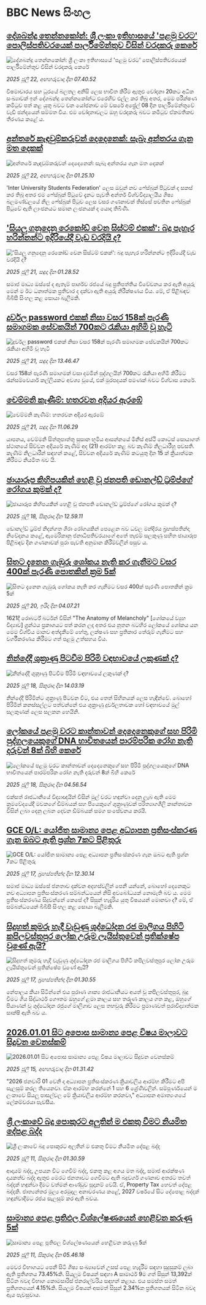 # BBC News සිංහල## [දේශබන්දු තෙන්නකෝන්: ශ්‍රී ලංකා ඉතිහාසයේ 'පළමු වරට' පොලිස්පතිවරයෙක් පාර්ලිමේන්තුව විසින් වරදකරු කෙරේ](https://www.bbc.com/sinhala/articles/c8j1zn2z3w3o?at_campaign=githubrss)![දේශබන්දු තෙන්නකෝන්: ශ්‍රී ලංකා ඉතිහාසයේ 'පළමු වරට' පොලිස්පතිවරයෙක් පාර්ලිමේන්තුව විසින් වරදකරු කෙරේ](https://ichef.bbci.co.uk/ace/ws/240/cpsprodpb/b28e/live/4e2d2b70-66cc-11f0-9809-35ac46ffe120.jpg)_2025 ජූලි 22, අඟහරුවාදා දින 07.40.52_විෂමාචාරය සහ ධූරයේ බලතල අනිසි ලෙස භාවිත කිරීම ඇතුළු චෝදනා 20කට අධික සංඛ්‍යාවක් ඉන් දේශබන්දු තෙන්නකෝන්ට එරෙහිව එල්ල කර තිබූ අතර, මෙම පරීක්ෂණ කමිටුව පත් කළ යුතු බවට වන යෝජනාව මේ වසරේ අප්‍රේල් 08 දින පාර්ලිමේන්තුවේ වැඩි ඡන්දයෙන් සම්මත විය. එම චෝදනාවලට ඔහු වරදකරු බවට කමිටුව ඒකමතිකව තීරණය කළේ ය.## [අන්තරේ කැඳවුම්කරුවන් දෙදෙනෙක්: සැබෑ අන්තරය ගැන මත දෙකක්](https://www.bbc.com/sinhala/articles/cn419wen077o?at_campaign=githubrss)![අන්තරේ කැඳවුම්කරුවන් දෙදෙනෙක්: සැබෑ අන්තරය ගැන මත දෙකක්](https://ichef.bbci.co.uk/ace/ws/240/cpsprodpb/6571/live/31b67dd0-66c1-11f0-af20-030418be2ca5.jpg)_2025 ජූලි 22, අඟහරුවාදා දින 01.25.10_'Inter University Students Federation' ලෙස ඔවුන් නව ෆේස්බුක් පිටුවක් ද සකස් කර තිබූ අතර එම ෆේස්බුක් පිටුවේ දැනට පැවති අන්තර් විශ්වවිද්‍යාලයීය ශිෂ්‍ය බලමණ්ඩලයේ නිල ෆේස්බුක් පිටුව ලෙස වසර ගණනාවක් තිස්සේ පවතින ෆේස්බුක් පිටුවේ ඇති ලාංඡනයට සමාන ලංඡනයක් ද යොදා තිබිණි.## ['සියලු ගනුදෙනු රෙකෝඩ් වෙන සිස්ටම් එකක්': බදු පැහැර හරින්නන්ට ඉදිරියේදී වැඩ වරදියි ද?](https://www.bbc.com/sinhala/articles/cvg8d51vgvjo?at_campaign=githubrss)!['සියලු ගනුදෙනු රෙකෝඩ් වෙන සිස්ටම් එකක්': බදු පැහැර හරින්නන්ට ඉදිරියේදී වැඩ වරදියි ද?](https://ichef.bbci.co.uk/ace/ws/240/cpsprodpb/ac37/live/4c7fd900-65ad-11f0-8dbd-f3d32ebd3327.jpg)_2025 ජූලි 21, සඳුදා දින 01.28.52_සමාජ මාධ්‍ය ඔස්සේ ද ඇතැම් පාර්ශව රජයේ බදු ප්‍රතිපත්තිය විවේචනය කර ඇති අයුරු මෙන් ම ඊට ධනාත්මක ප්‍රතිචාර ද දක්වා ඇති අයුරු නිරීක්ෂණය විය. මේ, ඒ පිළිබඳව බීබීසී සිංහල කළ සොයා බැලීමකි.## [දුර්වල password එකක් නිසා වසර 158ක් පැරණි සමාගමක සේවකයින් 700කට රැකියා අහිමි වූ හැටි](https://www.bbc.com/sinhala/articles/c307e8jz49do?at_campaign=githubrss)![දුර්වල password එකක් නිසා වසර 158ක් පැරණි සමාගමක සේවකයින් 700කට රැකියා අහිමි වූ හැටි](https://ichef.bbci.co.uk/ace/ws/240/cpsprodpb/8557/live/6a792500-63b5-11f0-8dbd-f3d32ebd3327.jpg)_2025 ජූලි 21, සඳුදා දින 13.46.47_වසර 158ක් පැරණි සමාගමක් වසා දමමින් පුද්ගලයින් 700කට රැකියා අහිමි කිරීමට රැන්සම්වෙයාර් කල්ලියකට අවශ්‍ය වූයේ, එක් මුරපදයක් පමණක් බවට විශ්වාස කෙරේ.## [චෙම්මනි කැණීම්: හතරවන අදියර ඇරඹේ](https://www.bbc.com/sinhala/articles/c5ylnkz7e31o?at_campaign=githubrss)![චෙම්මනි කැණීම්: හතරවන අදියර ඇරඹේ](https://ichef.bbci.co.uk/ace/ws/240/cpsprodpb/b4d2/live/3f1b3000-6618-11f0-8dbd-f3d32ebd3327.jpg)_2025 ජූලි 21, සඳුදා දින 11.06.29_යාපනය, චෙම්මනි සිත්තුපාත්තු සුසාන භූමිය ආසන්නයේ මිනිස් අස්ථි කොටස් සොයාගත් ස්ථානයේ සිව්වන අදියරේ කැණීම් අද (21) ආරම්භ කළ බව කැණීම් නිලධාරීහූ පවසති. කැණීම් නිලධාරීන් සඳහන් කළේ, සිව්වන අදියරේ කැණීම් කටයුතු දින 15 ක් ක්‍රියාත්මක කිරීමට නියමිත බව යි.## [ඡායාරූප කිහිපයකින් හෙළි වූ ජනපති ඩොනල්ඩ් ට්‍රම්ප්ගේ රෝගය කුමක් ද?](https://www.bbc.com/sinhala/articles/c14e1vgjgnvo?at_campaign=githubrss)![ඡායාරූප කිහිපයකින් හෙළි වූ ජනපති ඩොනල්ඩ් ට්‍රම්ප්ගේ රෝගය කුමක් ද?](https://ichef.bbci.co.uk/ace/ws/240/cpsprodpb/f600/live/1d9f5ce0-6342-11f0-89ea-4d6f9851f623.jpg)_2025 ජූලි 18, සිකුරාදා දින 12.59.11_ඩොනල්ඩ් ට්‍රම්ප් නිදන්ගත ශිරා රෝගයකින් පෙළෙන බව ධවල මන්දිරය බ්‍රහස්පතින්දා නිවේදනය කළේ, ඇමෙරිකානු ජනාධිපතිවරයාගේ අතේ තැළුම් සලකුණු සහිත ඡායාරූප පිළිබඳව දින ගණනාවක් පුරා පැවති අනුමාන කිරීම්වලින් පසුව ය.## [සිතට දැනෙන ගැඹුරු ශෝකය නැති කර ගැනීමට වසර 400ක් පැරණි පොතකින් ක්‍රම 5ක්](https://www.bbc.com/sinhala/articles/c0k75ekrkx8o?at_campaign=githubrss)![සිතට දැනෙන ගැඹුරු ශෝකය නැති කර ගැනීමට වසර 400ක් පැරණි පොතකින් ක්‍රම 5ක්](https://ichef.bbci.co.uk/ace/ws/240/cpsprodpb/20ca/live/3169db50-63ca-11f0-af20-030418be2ca5.jpg)_2025 ජූලි 20, ඉරිදා දින 04.07.21_1621දී රොබර්ට් බර්ටන් විසින් "The Anatomy of Melancholy" [ශෝකයේ ව්‍යුහ විද්‍යාව] ග්‍රන්ථය ප්‍රකාශයට පත් කරන ලද අතර එය නූතන බටහිර ලෝකයේ ශෝකය යන මෙම විශ්වීය මානව අත්දැකීමේ හේතු, ලක්ෂණ සහ ප්‍රතිකාර තේරුම් ගැනීමට සහ වර්ගීකරණය කිරීමට ගත් පළමු උත්සහය විය.## [නින්දේදී ශුක්‍රාණු පිටවීම පිරිමි වඳභාවයේ ලකුණක් ද?](https://www.bbc.com/sinhala/articles/c17w8918y5eo?at_campaign=githubrss)![නින්දේදී ශුක්‍රාණු පිටවීම පිරිමි වඳභාවයේ ලකුණක් ද?](https://ichef.bbci.co.uk/ace/ws/240/cpsprodpb/1d82/live/98b64000-5e2f-11f0-82bc-dd28581cdb62.jpg)_2025 ජූලි 18, සිකුරාදා දින 14.03.19_නින්දේදී පිරිමින්ට ශුක්‍රාණු පිටවන විට, එය තෙත් සිහිනයක් ලෙස හැඳින්වේ. බොහෝ පිරිමින් කනස්සල්ලට පත්වන්නේ එය ශුක්‍රාණු දුර්වලතාවක හෝ වඳභාවයේ මුල් සලකුණක් ලෙස සලකන හෙයිනි.## [ලෝකයේ පළමු වරට කාන්තාවන් දෙදෙනෙකුගේ සහ පිරිමි පුද්ගලයෙකුගේ DNA භාවිතයෙන් පාරම්පරික රෝග නැති දරුවන් 8ක් බිහි කෙරේ](https://www.bbc.com/sinhala/articles/c9qx2q0de58o?at_campaign=githubrss)![ලෝකයේ පළමු වරට කාන්තාවන් දෙදෙනෙකුගේ සහ පිරිමි පුද්ගලයෙකුගේ DNA භාවිතයෙන් පාරම්පරික රෝග නැති දරුවන් 8ක් බිහි කෙරේ](https://ichef.bbci.co.uk/ace/ws/240/cpsprodpb/3d39/live/6cca2ab0-62d5-11f0-905b-155cdf20da10.jpg)_2025 ජූලි 18, සිකුරාදා දින 04.56.54_එක්සත් රාජධානියේ විද්‍යාඥයින් විසින් මුල් වරට හඳුන්වා දෙනු ලැබ ඇති මෙම ක්‍රමවේදයේදී මවකගේ ඩිම්බයක් සහ පියෙකුගේ ශුක්‍රාණුවක් පරිත්‍යාගශීලි කාන්තාවක විසින් ලබා දෙනු ලබන දෙවන ඩිම්බයක් සමග සංසේචනය කරයි.## [GCE O/L: යෝජිත සාමාන්‍ය පෙළ අධ්‍යාපන ප්‍රතිසංස්කරණ ගැන ඔබට ඇති ප්‍රශ්න 7කට පිළිතුරු](https://www.bbc.com/sinhala/articles/c1wpyw9w954o?at_campaign=githubrss)![GCE O/L: යෝජිත සාමාන්‍ය පෙළ අධ්‍යාපන ප්‍රතිසංස්කරණ ගැන ඔබට ඇති ප්‍රශ්න 7කට පිළිතුරු](https://ichef.bbci.co.uk/ace/ws/240/cpsprodpb/8684/live/836a5bd0-6304-11f0-83d2-4f671b8c1523.jpg)_2025 ජූලි 17, බ්‍රහස්පතින්දා දින 12.30.14_සමාජ මාධ්‍ය ඔස්සේ ජනතාව දක්වන අදහස්වලින් පෙනී යන්නේ, බොහෝ දෙනෙකුට නව අධ්‍යාපන ප්‍රතිසංස්කරණ සම්බන්ධයෙන් නිසි අවබෝධයක් නොමැති බව ය. මෙම ප්‍රතිසංස්කරණය සිදුවන්නේ කෙසේ ද? සිසුන් හැදෑරිය යුතු විෂයයන් මොනවා ද? මේ, ඒ සම්බන්ධයෙන් බීබීසී සිංහල කළ සොයා බැලීමකි.## [සිදුහත් කුමරු හැදී වැඩුණු ශුද්ධෝදන රජ මාලිගය පිහිටි කපිලවස්තුපුර ලෝක උරුම ලැයිස්තුවෙන් ප්‍රතික්ෂේප වුණේ ඇයි?](https://www.bbc.com/sinhala/articles/cqjq1er0nxeo?at_campaign=githubrss)![සිදුහත් කුමරු හැදී වැඩුණු ශුද්ධෝදන රජ මාලිගය පිහිටි කපිලවස්තුපුර ලෝක උරුම ලැයිස්තුවෙන් ප්‍රතික්ෂේප වුණේ ඇයි?](https://ichef.bbci.co.uk/ace/ws/240/cpsprodpb/65b4/live/eebbf0e0-6252-11f0-b903-f515e3045d80.jpg)_2025 ජූලි 17, බ්‍රහස්පතින්දා දින 01.30.55_නේපාලය කියා සිටින්නේ එය පුරාණ ශාක්‍ය රාජධානියට අයත් වූ කපිලවස්තුපුර, බුදු වීමට ගිය සිද්ධාර්ථ ගෞතම ඔහුගේ ළමා කාලය සහ තරුණ කාලය ගත කළ, ඔහුගේ පියාණන් වූ ශුද්ධෝදන රජුගේ මාලිගාව ලෙස තහවුරු කිරීමට ප්‍රමාණවත් පුරාවිද්‍යාත්මක සාක්ෂි ඇති බව ය.## [2026.01.01 සිට අපොස සාමාන්‍ය පෙළ විෂය මාලාවට සිදුවන වෙනස්කම් ](https://www.bbc.com/sinhala/articles/c0l42ne94l0o?at_campaign=githubrss)![2026.01.01 සිට අපොස සාමාන්‍ය පෙළ විෂය මාලාවට සිදුවන වෙනස්කම් ](https://ichef.bbci.co.uk/ace/ws/240/cpsprodpb/a9f9/live/05144680-60b4-11f0-b5c5-012c5796682d.jpg)_2025 ජූලි 15, අඟහරුවාදා දින 01.31.42_"2026 ජනවාරි 01 වෙනි දා අධ්‍යාපන ප්‍රතිසංස්කරණ ක්‍රියාවලිය ආරම්භ කිරීමට අපි සැලසුම් කරල තියෙනවා. ඒක ආරම්භ කරන්නේ 1 සහ 6 ශ්‍රේණිවලින්. සම්පූර්ණයෙන් ම ලංකාවෙ සියලු පාසල්වල මේ ක්‍රියාවලිය ආරම්භ කරනවා," අධ්‍යාපන අමාත්‍යංශයේ ලේකම්වරයා පැවසීය.## [ශ්‍රී ලංකාවේ බදු පොකුරට අලුතින් ම එකතු වීමට නියමිත දේපළ බද්ද](https://www.bbc.com/sinhala/articles/cn4l2l0qq5ko?at_campaign=githubrss)![ශ්‍රී ලංකාවේ බදු පොකුරට අලුතින් ම එකතු වීමට නියමිත දේපළ බද්ද](https://ichef.bbci.co.uk/ace/ws/240/cpsprodpb/6d91/live/df87f1a0-5d84-11f0-b18a-8b70122298e1.jpg)_2025 ජූලි 11, සිකුරාදා දින 01.30.59_ආදායම් බද්ද, උපයන විට ගෙවීම් බද්ද, එකතු කළ අගය මත බද්ද, සමාජ ආරක්ෂණ දායකත්ව බද්ද ඇතුළු මෙරට ජනතාවට ගෙවීමට ඇති බදුවර්ග ගණනාව අතරට තවත් බද්දක් හඳුන්වා දීමට වත්මන් ආණ්ඩුව සූදානම් වෙයි.
ඒ, Property Tax හෙවත් දේපළ බද්දකි. ජාත්‍යන්තර මුල්‍ය අරමුදල අනාවරණය කළේ, 2027 වර්ෂයේ සිට දේපොළ බද්දක් හඳුන්වාදීමට රජය සැලසුම් කර ඇති බවය.## [සාමාන්‍ය පෙළ ප්‍රතිඵල විශ්ලේෂණයෙන් හෙළිවන කරුණු 5ක්](https://www.bbc.com/sinhala/articles/cql0g0qql90o?at_campaign=githubrss)![සාමාන්‍ය පෙළ ප්‍රතිඵල විශ්ලේෂණයෙන් හෙළිවන කරුණු 5ක්](https://ichef.bbci.co.uk/ace/ws/240/cpsprodpb/b72b/live/88385510-5e16-11f0-b83e-b5b5d4a60b75.jpg)_2025 ජූලි 11, සිකුරාදා දින 05.46.18_මෙවර විභාගයට පෙනී සිටි ශිෂ්‍ය සංඛ්‍යාවෙන් උසස් පෙළ හැදෑරීම සඳහා සුදුසුකම් ලබා ඇති ප්‍රතිශතය 73.45%කි.
සියලුම විෂයන් සඳහා A සාමාර්ථ 9ම ගත් සිසුන් 13,392ක් සිටින බවද විභාග කොමසාරිස් ජනරාල්වරිය සඳහන් කළාය.
එය සමස්ත සමත් ප්‍රතිශතයෙන් 4.15%කි. සියලුම විෂයන් අසමත් සිසුන් 2.34%ක ප්‍රතිශතයක් සිටින බවද ඇය පැවසුවාය.